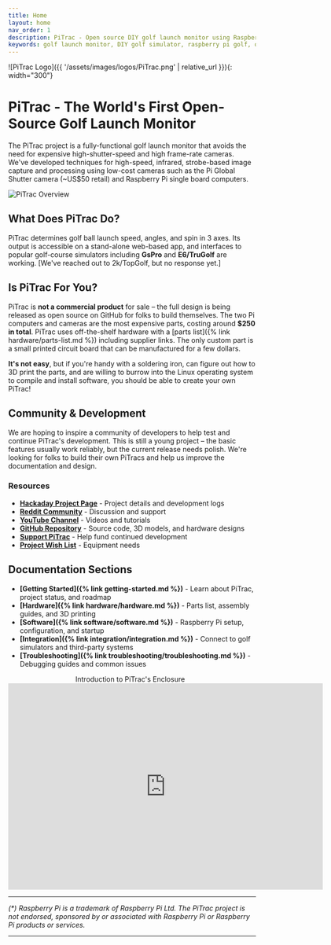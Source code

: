 ```yaml
---
title: Home
layout: home
nav_order: 1
description: PiTrac - Open source DIY golf launch monitor using Raspberry Pi and global shutter cameras. Build your own golf simulator with ball speed, launch angle, and spin tracking.
keywords: golf launch monitor, DIY golf simulator, raspberry pi golf, open source launch monitor, golf ball tracking, launch angle measurement, spin rate measurement
---
```


![PiTrac Logo]({{ '/assets/images/logos/PiTrac.png' | relative_url }}){: width="300"}

# PiTrac - The World's First Open-Source Golf Launch Monitor

The PiTrac project is a fully-functional golf launch monitor that avoids the need for expensive high-shutter-speed and high frame-rate cameras. We've developed techniques for high-speed, infrared, strobe-based image capture and processing using low-cost cameras such as the Pi Global Shutter camera (~US$50 retail) and Raspberry Pi single board computers.

![PiTrac Overview](https://github.com/user-attachments/assets/fbdc9825-b340-47b5-83ad-6c58d4588f34)

## What Does PiTrac Do?

PiTrac determines golf ball launch speed, angles, and spin in 3 axes. Its output is accessible on a stand-alone web-based app, and interfaces to popular golf-course simulators including **GsPro** and **E6/TruGolf** are working. [We've reached out to 2k/TopGolf, but no response yet.]

## Is PiTrac For You?

PiTrac is **not a commercial product** for sale – the full design is being released as open source on GitHub for folks to build themselves. The two Pi computers and cameras are the most expensive parts, costing around **$250 in total**. PiTrac uses off-the-shelf hardware with a [parts list]({% link hardware/parts-list.md %}) including supplier links. The only custom part is a small printed circuit board that can be manufactured for a few dollars.

**It's not easy**, but if you're handy with a soldering iron, can figure out how to 3D print the parts, and are willing to burrow into the Linux operating system to compile and install software, you should be able to create your own PiTrac!

## Community & Development

We are hoping to inspire a community of developers to help test and continue PiTrac's development. This is still a young project – the basic features usually work reliably, but the current release needs polish. We're looking for folks to build their own PiTracs and help us improve the documentation and design.

### Resources
- **[Hackaday Project Page](https://hackaday.io/project/195042-pitrac-the-diy-golf-launch-monitor)** - Project details and development logs
- **[Reddit Community](https://www.reddit.com/r/Golfsimulator/comments/1hnwhx0/introducing_pitrac_the_open_source_launch_monitor/)** - Discussion and support
- **[YouTube Channel](https://www.youtube.com/@PiTrac)** - Videos and tutorials
- **[GitHub Repository](https://github.com/jamespilgrim/PiTrac)** - Source code, 3D models, and hardware designs
- **[Support PiTrac](https://ko-fi.com/Pitrac)** - Help fund continued development
- **[Project Wish List](https://www.amazon.com/registries/gl/guest-view/11PSDIVICY8UX)** - Equipment needs

## Documentation Sections

- **[Getting Started]({% link getting-started.md %})** - Learn about PiTrac, project status, and roadmap
- **[Hardware]({% link hardware/hardware.md %})** - Parts list, assembly guides, and 3D printing
- **[Software]({% link software/software.md %})** - Raspberry Pi setup, configuration, and startup
- **[Integration]({% link integration/integration.md %})** - Connect to golf simulators and third-party systems
- **[Troubleshooting]({% link troubleshooting/troubleshooting.md %})** - Debugging guides and common issues

<p align="center">Introduction to PiTrac's Enclosure
&nbsp;
<iframe width="640" height="420" src="https://www.youtube.com/embed/1pX95VoKsS4?si=O_Mzlwz3F93mBZXC" frameborder="0" allowfullscreen></iframe>
</p>

---

*(\*) Raspberry Pi is a trademark of Raspberry Pi Ltd. The PiTrac project is not endorsed, sponsored by or associated with Raspberry Pi or Raspberry Pi products or services.*

----

